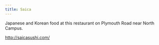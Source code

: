 ```yaml
---
title: Saica
---
```

Japanese and Korean food at this restaurant on Plymouth
Road near North Campus.

http://saicasushi.com/
